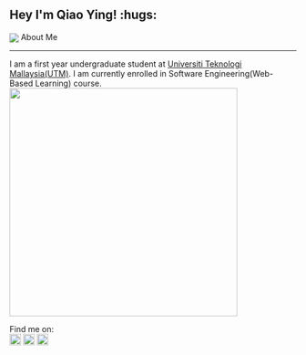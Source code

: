 <h2 align="bottom">Hey I'm Qiao Ying! :hugs:</h2>
<img src="https://raw.githubusercontent.com/sagar-viradiya/sagar-viradiya/master/resources/banner.png" align="center">
<a align="bottom">About Me</a>
<hr>
I am a first year undergraduate student at <a href="https://www.utm.my/" target="blank">Universiti Teknologi Mallaysia(UTM)</a>. I am currently enrolled in Software Engineering(Web-Based Learning) course.

<img src="https://github-readme-stats.vercel.app/api?username=alovey1014&show_icons=true&theme=dark#gh-dark-mode-only" width="400">
                                                                                                                      
Find me on:
<br>
<a href="https://instagram.com/qiaoyingggggg?igshid=YmMyMTA2M2Y=" target="blank"><img src="https://user-images.githubusercontent.com/129234636/230544050-df11d9a2-d01a-4a6c-9ec5-6996d43bb2df.svg" height="20" width="20"/></a>
<a href="https://www.linkedin.com/in/qiao-ying-wong-6701b4181/" target="blank"><img src="https://user-images.githubusercontent.com/129234636/230545646-f2d15036-20f6-4ed0-b7d1-2951e20a6238.svg" height="20" width="20"/></a>
<a href="https://www.facebook.com/wqiao.ying14" target="blank"><img src="https://user-images.githubusercontent.com/129234636/230546348-3adec3e4-18e3-47bc-b7ec-547526b5ab96.svg" height="20" width="20"/></a>
